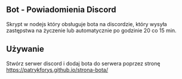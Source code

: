 ## Bot - Powiadomienia Discord

 Skrypt w nodejs który obsługuje bota na discordzie, który wysyła zastępstwa na życzenie lub automatycznie po godzinie 20 co 15 min.

## Używanie
 Stwórz serwer discord i dodaj bota do serwera poprzez stronę https://patrykforys.github.io/strona-bota/

